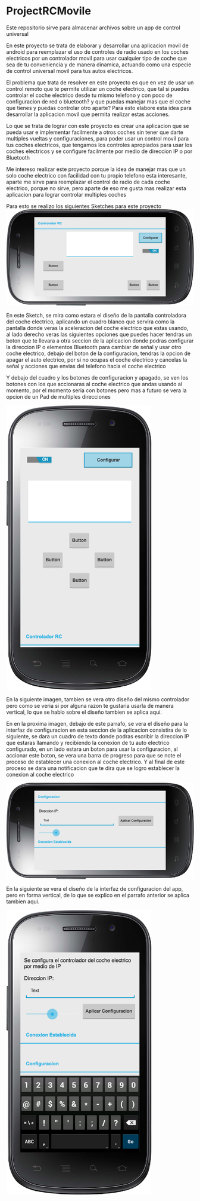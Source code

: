 # ProjectRCMovile
Este repositorio sirve para almacenar archivos sobre un app de control universal

En este proyecto se trata de elaborar y desarrollar una aplicacion movil de android para
reemplazar el uso de controles de radio usado en los coches electricos por un controlador movil
para usar cualquier tipo de coche que sea de tu conveniencia y de manera dinamica, actuando
como una especie de control universal movil para tus autos electricos.

El problema que trata de resolver en este proyecto es que en vez de usar un control remoto que
te permite utilizar un coche electrico, que tal si puedes controlar el coche electrico desde tu
mismo telefono y con poco de configuracion de red o bluetooth? y que puedas manejar mas que el coche que tienes
y puedas controlar otro aparte?
Para esto elabore esta idea para desarrollar la aplicacion movil que permita realizar estas
acciones.

Lo que se trata de lograr con este proyecto es crear una aplicacion que se pueda usar e implementar
facilmente a otros coches sin tener que darte multiples vueltas y configuraciones, para poder usar
un control movil para tus coches electricos, que tengamos los controles apropiados para usar los
coches electricos y se configure facilmente por medio de direccion IP o por Bluetooth

Me intereso realizar este proyecto porque la idea de manejar mas que un solo coche electrico con
facilidad con tu propio telefono esta interesante, aparte me sirve para reemplazar el control de radio
de cada coche electrico, porque no sirve, pero aparte de eso me gusta mas realizar esta aplicacion
para lograr controlar multiples coches

Para esto se realizo los siguientes Sketches para este proyecto
![alt text](https://github.com/WeirdEddyLog95/ProjectRCMovile/blob/master/ProConHorizontal.png)
 
 En este Sketch, se mira como estara el diseño de la pantalla controladora del coche electrico, 
 aplicando un cuadro blanco que servira como la pantalla donde veras la aceleracion del coche 
 electrico que estas usando, al lado derecho veras las siguientes opciones que puedes hacer
 tendras un boton que te llevara a otra seccion de la aplicacion donde podras configurar la
 direccion IP o elementos Bluetooth para cambiar de señal y usar otro coche electrico, debajo del
 boton de la configuracion, tendras la opcion de apagar el auto electrico, por si no ocupas el
 coche electrico y cancelas la señal y acciones que envias del telefono hacia el coche electrico
 
 Y debajo del cuadro y los botones de configuracion y apagado, se ven los botones con los que
 accionaras al coche electrico que andas usando al momento, por el momento seria con botones
 pero mas a futuro se vera la opcion de un Pad de multiples direcciones
 
 ![alt text](https://github.com/WeirdEddyLog95/ProjectRCMovile/blob/master/ProConVertical.png)
 
 En la siguiente imagen, tambien se vera otro diseño del mismo controlador pero como se veria si 
 por alguna razon te gustaria usarla de manera vertical, lo que se hablo sobre el diseño tambien
 se aplica aqui.
 
 En en la proxima imagen, debajo de este parrafo, se vera el diseño para la interfaz de configuracion
 en esta seccion de la aplicacion consistira de lo siguiente, se dara un cuadro de texto donde podras
 escribir la direccion IP que estaras llamando y recibiendo la conexion de tu auto electrico configurado,
 en un lado estara un boton para usar la configuracion, al accionar este boton, se vera una barra de
 progreso para que se note el proceso de establecer una conexion al coche electrico. Y al final de
 este proceso se dara una notificacion que te dira que se logro establecer la conexion al coche electrico
 
 ![alt text](https://github.com/WeirdEddyLog95/ProjectRCMovile/blob/master/InterConHorizontal.png)
 
 En la siguiente se vera el diseño de la interfaz de configuracion del app, pero en forma vertical, de lo
 que se explico en el parrafo anterior se aplica tambien aqui.
 
 ![alt text](https://github.com/WeirdEddyLog95/ProjectRCMovile/blob/master/InterConVertical.png)
